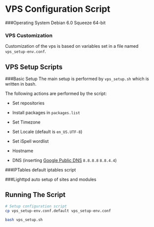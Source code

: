 VPS Configuration Script
========================

###Operating System
Debian 6.0 Squeeze 64-bit

### VPS Customization
Customization of the vps is based on variables set in a file named `vps_setup-env.conf`.


VPS Setup Scripts
-----------------

###Basic Setup
The main setup is performed by `vps_setup.sh` which is written in bash. 


The following actions are performed by the script:

+ Set repositories

+ Install packages in `packages.list`

+ Set Timezone

+ Set Locale (default is `en_US.UTF-8`)

+ Set iSpell wordlist

+ Hostname

+ DNS (inserting [Google Public DNS](https://developers.google.com/speed/public-dns/) `8.8.8.8` `8.8.4.4`)

###IPTables
default iptables script

###Lighttpd
auto setup of sites and modules


Running The Script
------------------
```bash
# Setup configuration script
cp vps_setup-env.conf.default vps_setup-env.conf

bash vps_setup.sh
```
